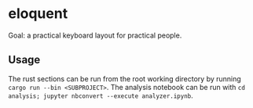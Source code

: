 # eloquent
Goal: a practical keyboard layout for practical people.

## Usage
The rust sections can be run from the root working directory by running `cargo run --bin <SUBPROJECT>`. 
The analysis notebook can be run with `cd analysis; jupyter nbconvert --execute analyzer.ipynb`.